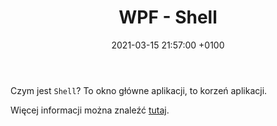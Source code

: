 ﻿---
layout: post
title:  "WPF - Shell"
date:   2021-03-15 21:57:00 +0100
category: wpf prism shell
---
Czym jest `Shell`? To okno główne aplikacji, to korzeń aplikacji. 

Więcej informacji można znaleźć [tutaj][wpf-prism].

[wpf-prism]: https://app.pluralsight.com/library/courses/prism-wpf-introduction/table-of-contents